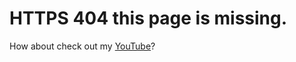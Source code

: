 # HTTPS 404 this page is missing.
How about check out my [YouTube](https://youtube.com/AwesomeAasim)?
